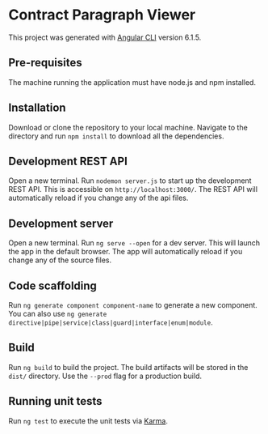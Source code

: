 # Contract Paragraph Viewer

This project was generated with [Angular CLI](https://github.com/angular/angular-cli) version 6.1.5.

## Pre-requisites

The machine running the application must have node.js and npm installed. 

## Installation

Download or clone the repository to your local machine. Navigate to the directory and run `npm install` to download all the dependencies.

## Development REST API

Open a new terminal. Run `nodemon server.js` to start up the development REST API. This is accessible on `http://localhost:3000/`. The REST API will automatically reload if you change any of the api files.

## Development server

Open a new terminal. Run `ng serve --open` for a dev server. This will launch the app in the default browser. The app will automatically reload if you change any of the source files.

## Code scaffolding

Run `ng generate component component-name` to generate a new component. You can also use `ng generate directive|pipe|service|class|guard|interface|enum|module`.

## Build

Run `ng build` to build the project. The build artifacts will be stored in the `dist/` directory. Use the `--prod` flag for a production build.

## Running unit tests

Run `ng test` to execute the unit tests via [Karma](https://karma-runner.github.io).
